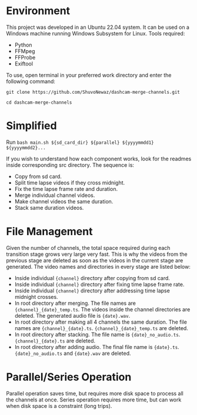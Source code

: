 # Environment

This project was developed in an Ubuntu 22.04 system. It can be used on a Windows machine running Windows Subsystem for Linux. Tools required:

- Python
- FFMpeg
- FFProbe
- Exiftool

To use, open terminal in your preferred work directory and enter the following command:

`git clone https://github.com/ShuvoNewaz/dashcam-merge-channels.git`

`cd dashcam-merge-channels`

# Simplified

Run `bash main.sh ${sd_card_dir} ${parallel} ${yyyymmdd1} ${yyyymmdd2}...`

If you wish to understand how each component works, look for the readmes inside corresponding src directory. The sequence is:

- Copy from sd card.
- Split time lapse videos if they cross midnight.
- Fix the time lapse frame rate and duration.
- Merge individual channel videos.
- Make channel videos the same duration.
- Stack same duration videos.

# File Management

Given the number of channels, the total space required during each transition stage grows very large very fast. This is why the videos from the previous stage are deleted as soon as the videos in the current stage are generated. The video names and directories in every stage are listed below:

- Inside individual `{channel}` directory after copying from sd card.
- Inside individual `{channel}` directory after fixing time lapse frame rate.
- Inside individual `{channel}` directory after addressing time lapse midnight crosses.
- In root directory after merging. The file names are `{channel}_{date}_temp.ts`. The videos inside the channel directories are deleted. The generated audio file is `{date}.wav`.
- In root directory after making all 4 channels the same duration. The file names are `{channel}_{date}.ts`. `{channel}_{date}_temp.ts` are deleted.
- In root directory after stacking. The file name is `{date}_no_audio.ts`. `{channel}_{date}.ts` are deleted.
- In root directory after adding audio. The final file name is `{date}.ts`. `{date}_no_audio.ts` and `{date}.wav` are deleted.

# Parallel/Series Operation

Parallel operation saves time, but requires more disk space to process all the channels at once. Series operation requires more time, but can work when disk space is a constraint (long trips).